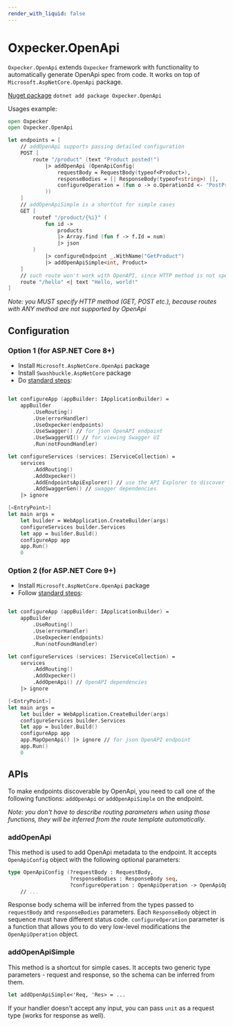 ```yaml
---
render_with_liquid: false
---
```

# Oxpecker.OpenApi

`Oxpecker.OpenApi` extends `Oxpecker` framework with functionality to automatically generate OpenApi spec from code.
It works on top of `Microsoft.AspNetCore.OpenApi` package.

[Nuget package](https://www.nuget.org/packages/Oxpecker.OpenApi) `dotnet add package Oxpecker.OpenApi`

Usages example:

```fsharp
open Oxpecker
open Oxpecker.OpenApi

let endpoints = [
    // addOpenApi supports passing detailed configuration
    POST [
        route "/product" (text "Product posted!")
            |> addOpenApi (OpenApiConfig(
                requestBody = RequestBody(typeof<Product>),
                responseBodies = [| ResponseBody(typeof<string>) |],
                configureOperation = (fun o -> o.OperationId <- "PostProduct"; o)
            ))
    ]
    // addOpenApiSimple is a shortcut for simple cases
    GET [
        routef "/product/{%i}" (
            fun id ->
                products
                |> Array.find (fun f -> f.Id = num)
                |> json
        )
            |> configureEndpoint _.WithName("GetProduct")
            |> addOpenApiSimple<int, Product>
    ]
    // such route won't work with OpenAPI, since HTTP method is not specified
    route "/hello" <| text "Hello, world!"
]

```
_Note: you MUST specify HTTP method (GET, POST etc.), because routes with ANY method are not supported by OpenApi_

## Configuration

### Option 1 (for ASP.NET Core 8+)

* Install `Microsoft.AspNetCore.OpenApi` package
* Install `Swashbuckle.AspNetCore` package
* Do [standard steps](https://learn.microsoft.com/en-us/aspnet/core/tutorials/getting-started-with-swashbuckle?view=aspnetcore-8.0):

```fsharp

let configureApp (appBuilder: IApplicationBuilder) =
    appBuilder
        .UseRouting()
        .Use(errorHandler)
        .UseOxpecker(endpoints)
        .UseSwagger() // for json OpenAPI endpoint
        .UseSwaggerUI() // for viewing Swagger UI
        .Run(notFoundHandler)

let configureServices (services: IServiceCollection) =
    services
        .AddRouting()
        .AddOxpecker()
        .AddEndpointsApiExplorer() // use the API Explorer to discover and describe endpoints
        .AddSwaggerGen() // swagger dependencies
    |> ignore

[<EntryPoint>]
let main args =
    let builder = WebApplication.CreateBuilder(args)
    configureServices builder.Services
    let app = builder.Build()
    configureApp app
    app.Run()
    0
```

### Option 2 (for ASP.NET Core 9+)

* Install `Microsoft.AspNetCore.OpenApi` package
* Follow [standard steps](https://learn.microsoft.com/en-us/aspnet/core/fundamentals/openapi/overview):

```fsharp

let configureApp (appBuilder: IApplicationBuilder) =
    appBuilder
        .UseRouting()
        .Use(errorHandler)
        .UseOxpecker(endpoints)
        .Run(notFoundHandler)

let configureServices (services: IServiceCollection) =
    services
        .AddRouting()
        .AddOxpecker()
        .AddOpenApi() // OpenAPI dependencies
    |> ignore

[<EntryPoint>]
let main args =
    let builder = WebApplication.CreateBuilder(args)
    configureServices builder.Services
    let app = builder.Build()
    configureApp app
    app.MapOpenApi() |> ignore // for json OpenAPI endpoint
    app.Run()
    0
```

## APIs

To make endpoints discoverable by OpenApi, you need to call one of the following functions: `addOpenApi` or `addOpenApiSimple` on the endpoint.

_Note: you don't have to describe routing parameters when using those functions, they will be inferred from the route template automatically._

### addOpenApi

This method is used to add OpenApi metadata to the endpoint. It accepts `OpenApiConfig` object with the following optional parameters:

```fsharp
type OpenApiConfig (?requestBody : RequestBody,
                    ?responseBodies : ResponseBody seq,
                    ?configureOperation : OpenApiOperation -> OpenApiOperation) =
    // ...
```
Response body schema will be inferred from the types passed to `requestBody` and `responseBodies` parameters. Each `ResponseBody` object in sequence must have different status code.
`configureOperation` parameter is a function that allows you to do very low-level modifications the `OpenApiOperation` object.

### addOpenApiSimple

This method is a shortcut for simple cases. It accepts two generic type parameters - request and response, so the schema can be inferred from them.

```fsharp
let addOpenApiSimple<'Req, 'Res> = ...
```
If your handler doesn't accept any input, you can pass `unit` as a request type (works for response as well).
